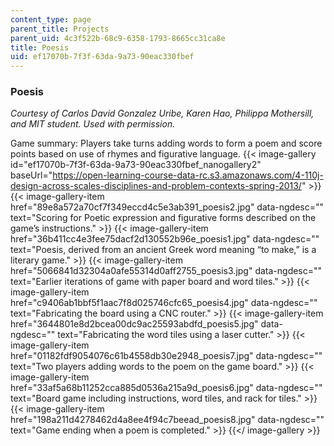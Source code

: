 ```yaml
---
content_type: page
parent_title: Projects
parent_uid: 4c3f522b-68c9-6358-1793-8665cc31ca8e
title: Poesis
uid: ef17070b-7f3f-63da-9a73-90eac330fbef
---
```


### Poesis

_Courtesy of Carlos David Gonzalez Uribe, Karen Hao, Philippa Mothersill, and MIT student. Used with permission._

Game summary: Players take turns adding words to form a poem and score points based on use of rhymes and figurative language.
{{< image-gallery id="ef17070b-7f3f-63da-9a73-90eac330fbef_nanogallery2" baseUrl="https://open-learning-course-data-rc.s3.amazonaws.com/4-110j-design-across-scales-disciplines-and-problem-contexts-spring-2013/" >}}
{{< image-gallery-item href="89e8a572a70cf7f349eccd4c5e3ab391_poesis2.jpg" data-ngdesc="" text="Scoring for Poetic expression and figurative forms described on the game’s instructions." >}}
{{< image-gallery-item href="36b411cc4e3fee75dacf2d130552b96e_poesis1.jpg" data-ngdesc="" text="Poesis, derived from an ancient Greek word meaning “to make,” is a literary game." >}}
{{< image-gallery-item href="5066841d32304a0afe55314d0aff2755_poesis3.jpg" data-ngdesc="" text="Earlier iterations of game with paper board and word tiles." >}}
{{< image-gallery-item href="c9406ab1bbf5f1aac7f8d025746cfc65_poesis4.jpg" data-ngdesc="" text="Fabricating the board using a CNC router." >}}
{{< image-gallery-item href="3644801e8d2bcea00dc9ac25593abdfd_poesis5.jpg" data-ngdesc="" text="Fabricating the word tiles using a laser cutter." >}}
{{< image-gallery-item href="01182fdf9054076c61b4558db30e2948_poesis7.jpg" data-ngdesc="" text="Two players adding words to the poem on the game board." >}}
{{< image-gallery-item href="33af5a68b11252cca885d0536a215a9d_poesis6.jpg" data-ngdesc="" text="Board game including instructions, word tiles, and rack for tiles." >}}
{{< image-gallery-item href="198a211d4278462d4a8ee4f94c7beead_poesis8.jpg" data-ngdesc="" text="Game ending when a poem is completed." >}}
{{</ image-gallery >}}